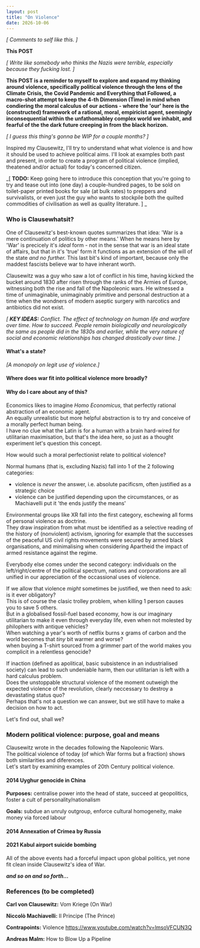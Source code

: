 ```yaml
---
layout: post
title: "On Violence"
date: 2026-10-06
---
```


_[ Comments to self like this. ]_

**This POST**

_[ Write like somebody who thinks the Nazis were terrible, especially because they fucking lost. ]_

**This POST is a reminder to myself to explore and expand my thinking around violence, specifically political violence through the lens of the Climate Crisis, the Covid Pandemic and Everything that Followed, a macro-shot attempt to keep the 4-th Dimension (Time) in mind when condiering the moral calculus of our actions - where the 'our' here is the (constructed) framework of a rational, moral, empiricist agent, seemingly inconsequential within the unfathomabley complex world we inhabit, and fearful of the the dark future creeping in from the black horizon.**     

_[ I guess this thing's gonna be WIP for a couple months? ]_

Inspired my Clausewitz, I'll try to understand what what violence is and how it should be used to achieve political aims. I'll look at examples both past and present, in order to create a program of political violence (implied, theatened and/or actual) for today's concerned citizen.  

_[ **TODO:** Keep going here to introduce this conception that you're going to try and tease out into (one day) a couple-hundred pages, to be sold on toilet-paper printed books for sale (at bulk rates) to preppers and survivalists, or even just the guy who wants to stockpile both the quilted commodities of civilisation as well as quality literature. ] _

### Who is Clausewhatsit?

One of Clausewitz's best-known quotes summarizes that idea: 'War is a mere continuation of politics by other means.' When he means here by 'War' is precicely it's _ideal_ form - not in the sense that war is an ideal state of affairs, but that in it's 'true' form it functions as an extension of the will of the state _and no further._ This last bit's kind of important, because only the maddest fascists believe war to have inherant worth. 

Clausewitz was a guy who saw a lot of conflict in his time, having kicked the bucket around 1830 after risen through the ranks of the Armies of Europe, witnessing both the rise and fall of the Napoleonic wars. He witnessed a time of unimaginable, unimaginably primitive and personal destruction at a time when the wondners of modern aseptic surgery with narcotics and antibiotics did not exist.

_[ **KEY IDEAS:** Conflict. The effect of technology on human life and warfare over time. How to succeed. People remain biologically and neurologically the same as people did in the 1830s and earlier, while the very nature of social and economic relationships has changed drastically over time. ]_

#### What's a state?

_[A monopoly on legit use of violence.]_

#### Where does war fit into political violence more broadly?

#### Why do I care about any of this?

Economics likes to imagine _Homo Economicus,_ that perfectly rational abstraction of an economic agent.  
An equally unrealistic but more helpful abstraction is to try and conceive of a morally perfect human being.  
I have no clue what the Latin is for a human with a brain hard-wired for utilitarian maximisation, 
but that's the idea here, so just as a thought experiment let's question this concept.  

How would such a moral perfectionist relate to political violence?

Normal humans (that is, excluding Nazis) fall into 1 of the 2 following categories:
* violence is _never_ the answer, i.e. absolute pacificsm, often justified as a strategic choice
* violence can be justified depending upon the circumstances, or as Machiavelli put it 'the ends justify the means'

Environmental groups like XR fall into the first category, eschewing all forms of personal violence as doctrine.  
They draw inspiration from what must be identified as a selective reading of the history of (nonviolent) activism, 
ignoring for example that the successes of the peaceful US civil rights movements were secured by armed black organisations,
and minimalising when considering Apartheid the impact of armed resistance against the regime.

Everybody else comes under the second category: 
individuals on the left/right/centre of the political spectrum, 
nations and corporations are all unified in our appreciation of the occassional uses of violence.  

If we allow that violence _might_ sometimes be justified, we then need to ask: is it ever obligatory?  
This is of course the clasic trolley problem, when killing 1 person causes you to save 5 others.  
But in a globalised fossil-fuel based economy, how is our imaginary utilitarian to make it even through everyday life,
even when not molested by philophers with antique vehicles?  
When watching a year's worth of netflix burns x grams of carbon and the world becomes that _tiny_ bit warmer and worse?  
when buying a T-shirt sourced from a grimmer part of the world makes you complicit in a relentless genocide?  

If inaction (defined as apolitical, basic subsistence in an industrialised society) can lead to such undeniable harm,
then our utilitarian is left with a hard calculus problem.  
Does the unstoppable structural violence of the moment outweigh the expected violence of the revolution,
clearly neccessary to destroy a devastating status quo?  
Perhaps that's not a question we can answer, but we still have to make a decision on how to act.  

Let's find out, shall we?

### Modern political violence: purpose, goal and means

Clausewitz wrote in the decades following the Napoleonic Wars.   
The political violence of today (of which War forms but a fraction) shows both similarities and diferences.   
Let's start by examining examples of 20th Century political violence.  

#### 2014 Uyghur genocide in China

**Purposes:** centralise power into the head of state, succeed at geopolitics, foster a cult of personality/nationalism

**Goals:** subdue an unruly outgroup, enforce cultural homogeneity, make money via forced labour

#### 2014 Annexation of Crimea by Russia

#### 2021 Kabul airport suicide bombing

All of the above events had a forceful impact upon global politics, yet none fit clean inside Clausewitz's idea of War.  

_**and so on and so forth...**_







### References (to be completed)

**Carl von Clausewitz:** Vom Kriege (On War)

**Niccolò Machiavelli:** Il Principe (The Prince)

**Contrapoints:** Violence https://www.youtube.com/watch?v=lmsoVFCUN3Q

**Andreas Malm:** How to Blow Up a Pipeline 

